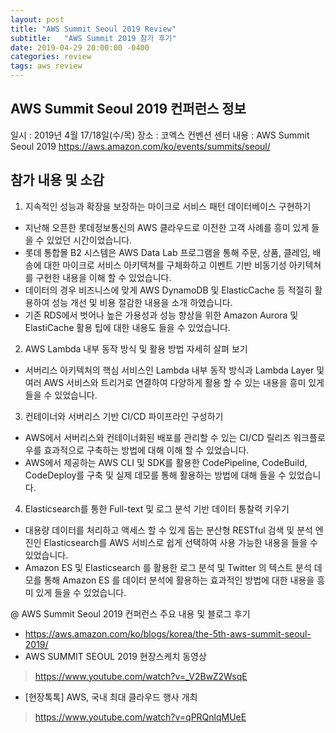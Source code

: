 ```yaml
---
layout: post
title: "AWS Summit Seoul 2019 Review"
subtitle:   "AWS Summit 2019 참가 후기"
date: 2019-04-29 20:00:00 -0400
categories: review
tags: aws review
---
```


## AWS Summit Seoul 2019 컨퍼런스 정보
일시 : 2019년 4월 17/18일(수/목) 
장소 : 코엑스 컨벤션 센터
내용 : AWS Summit Seoul 2019 
		https://aws.amazon.com/ko/events/summits/seoul/


## 참가 내용 및 소감
1. 지속적인 성능과 확장을 보장하는 마이크로 서비스 패턴 데이터베이스 구현하기
- 지난해 오픈한 롯데정보통신의 AWS 클라우드로 이전한 고객 사례를 흥미 있게 들을 수 있었던 시간이었습니다.
- 롯데 통합몰 B2 시스템은 AWS Data Lab  프로그램을 통해 주문, 상품, 클레임, 배송에 대한 마이크로 서비스 아키텍쳐를 구체화하고 이벤트 기반 비동기성 아키텍쳐를 구현한 내용을 이해 할 수 있었습니다.
- 데이터의 경우 비즈니스에 맞게 AWS DynamoDB 및 ElasticCache 등 적절히 활용하여 성능 개선 및 비용 절감한 내용을 소개 하였습니다. 
- 기존 RDS에서 벗어나 높은 가용성과 성능 향상을 위한 Amazon Aurora 및 ElastiCache 활용 팁에 대한 내용도 들을 수 있었습니다.

2. AWS Lambda 내부 동작 방식 및 활용 방법 자세히 살펴 보기
- 서버리스 아키텍처의 핵심 서비스인 Lambda 내부 동작 방식과 Lambda Layer 및 여러 AWS 서비스와 트리거로 연결하여 다양하게 활용 할 수 있는 내용을 흥미 있게 들을 수 있었습니다.

3. 컨테이너와 서버리스 기반 CI/CD 파이프라인 구성하기
- AWS에서 서버리스와 컨테이너화된 배포를 관리할 수 있는 CI/CD 릴리즈 워크플로우를 효과적으로 구축하는 방법에 대해 이해 할 수 있었습니다.
- AWS에서 제공하는 AWS CLI 및 SDK를 활용한 CodePipeline, CodeBuild, CodeDeploy를 구축 및 실제 데모를 통해 활용하는 방법에 대해 들을 수 있었습니다.

4. Elasticsearch를 통한 Full-text 및 로그 분석 기반 데이터 통찰력 키우기
- 대용량 데이터를 처리하고 액세스 할 수 있게 돕는 분산형 RESTful 검색 및 분석 엔진인 Elasticsearch를 AWS 서비스로 쉽게 선택하여 사용 가능한 내용을 들을 수 있었습니다. 
- Amazon ES 및 Elasticsearch 를 활용한 로그 분석 및 Twitter 의 텍스트 분석 데모를 통해 Amazon ES 를 데이터 분석에 활용하는 효과적인 방법에 대한 내용을 흥미 있게 들을 수 있었습니다.

@ AWS Summit Seoul 2019 컨퍼런스 주요 내용 및 블로그 후기
- https://aws.amazon.com/ko/blogs/korea/the-5th-aws-summit-seoul-2019/
- AWS SUMMIT SEOUL 2019 현장스케치 동영상
> https://www.youtube.com/watch?v=_V2BwZ2WsqE
- [현장톡톡] AWS, 국내 최대 클라우드 행사 개최
> https://www.youtube.com/watch?v=qPRQnlqMUeE


